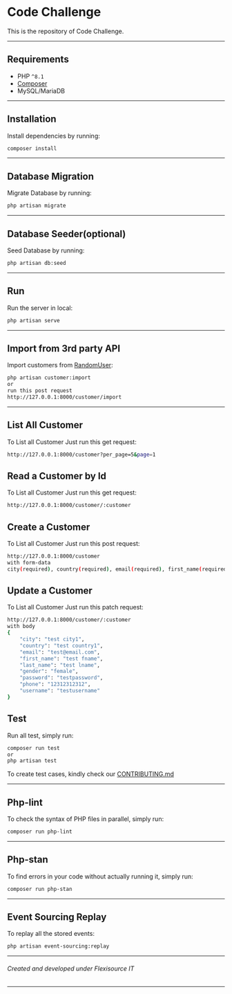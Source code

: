 # Code Challenge

This is the repository of Code Challenge.

---

## Requirements

- PHP `^8.1`
- [Composer](http://getcomposer.org)
- MySQL/MariaDB

---

## Installation

Install dependencies by running:

```sh
composer install
```

---

## Database Migration

Migrate Database by running:

```sh
php artisan migrate
```

---

## Database Seeder(optional)

Seed Database by running:

```sh
php artisan db:seed
```

---

## Run

Run the server in local:

```sh
php artisan serve
```

---

## Import from 3rd party API

Import customers from [RandomUser](https://randomuser.me/):

```sh
php artisan customer:import
or
run this post request
http://127.0.0.1:8000/customer/import
```

---

## List All Customer

To List all Customer Just run this get request:

```sh
http://127.0.0.1:8000/customer?per_page=5&page=1
```

## Read a Customer by Id

To List all Customer Just run this get request:

```sh
http://127.0.0.1:8000/customer/:customer
```

## Create a Customer

To List all Customer Just run this post request:

```sh
http://127.0.0.1:8000/customer
with form-data
city(required), country(required), email(required), first_name(required), last_name(required), gender(required), password(required), phone(required), username(required) and uuid(optional)
```

## Update a Customer

To List all Customer Just run this patch request:

```sh
http://127.0.0.1:8000/customer/:customer
with body
{
    "city": "test city1",
    "country": "test country1",
    "email": "test@email.com",
    "first_name": "test fname",
    "last_name": "test lname",
    "gender": "female",
    "password": "testpassword",
    "phone": "12312312312",
    "username": "testusername"
}
```

## Test

Run all test, simply run:

```sh
composer run test
or
php artisan test
```

To create test cases, kindly check our [CONTRIBUTING.md](CONTRIBUTING.md)

---

## Php-lint

To check the syntax of PHP files in parallel, simply run:

```sh
composer run php-lint
```

---

## Php-stan

To find errors in your code without actually running it, simply run:

```sh
composer run php-stan
```

---

## Event Sourcing Replay

To replay all the stored events:

```sh
php artisan event-sourcing:replay
```

---

###### Created and developed under Flexisource IT

---
